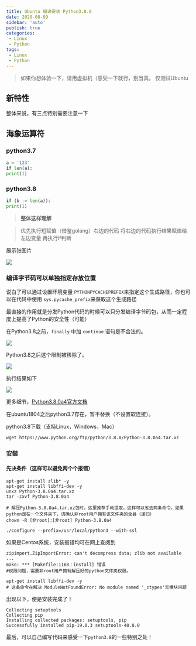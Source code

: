 ```yaml
---
title: Ubuntu 编译安装 Python3.8.0
date: 2020-08-09
sidebar: 'auto'
publish: true
categories:
 - Linux
 - Python
tags:
 - Linux
 - Python
---
```

> 如果你想体验一下，请用虚拟机（感受一下就行，别当真。
> 仅测试Ubuntu
<!-- more -->


## 新特性
整体来说，有三点特别需要注意一下

## 海象运算符
### python3.7

```python
a = '123'
if len(a):
print(1)
```

### python3.8

```python
if (b := len(a)):
print(1)
```

> **整体这样理解**

> 优先执行短赋值（借鉴golang）右边的代码
> 将右边的代码执行结果赋值给左边变量
> 再执行if判断

展示张图片

![](https://img-blog.csdnimg.cn/20190517190032161.png?x-oss-process=image/watermark,type_ZmFuZ3poZW5naGVpdGk,shadow_10,text_aHR0cHM6Ly9ibG9nLmNzZG4ubmV0L3FxXzQyMzQ2NDE0,size_16,color_FFFFFF,t_70)

### 编译字节码可以单独指定存放位置
说白了可以通过设置环境变量 `PYTHONPYCACHEPREFIX`来指定这个生成路径，你也可以在代码中使用 `sys.pycache_prefix`来获取这个生成路径

最直接的作用就是分发Python代码的时候可以只分发编译字节码包，从而一定程度上提高了Python的安全性（可能）


在Python3.8之前，`finally` 中加 `continue` 语句是不合法的。

![](http://mweb-tangjiuyang-com.oss-cn-beijing.aliyuncs.com/2019/12/25/15772765508044.jpg)

Python3.8之后这个限制被移除了。

![](http://mweb-tangjiuyang-com.oss-cn-beijing.aliyuncs.com/2019/12/25/15772765993531.jpg)

执行结果如下

![](http://mweb-tangjiuyang-com.oss-cn-beijing.aliyuncs.com/2019/12/25/15772766129872.jpg)

更多细节，[Python3.8.0a4官方文档](https://docs.python.org/3.8/whatsnew/3.8.html)

在ubuntu1804之后python3.7存在，暂不替换（不设置软连接）。

python3.8下载（支持Linux，Windows，Mac）


```shell
wget https://www.python.org/ftp/python/3.8.0/Python-3.8.0a4.tar.xz
```

### 安装
#### 先决条件（这样可以避免两个个报错）

```shell
apt-get install zlib* -y
apt-get install libffi-dev -y
unxz Python-3.8.0a4.tar.xz
tar -zxvf Python-3.8.0a4

# 解压Python-3.8.0a4.tar.xz包时，这里推荐手动提取，这样可以省去两条命令。如果python是在一个文件夹下，请确认非root用户拥有该文件夹的全县（递归）
chown -R [非root]:[非root] Python-3.8.0a4

./configure --prefix=/usr/local/python3 --with-ssl
```

如果是Centos系统，安装报错均可在网上查阅到
```shell
zipimport.ZipImportError: can't decompress data; zlib not available
...
make: *** [Makefile:1168：install] 错误 
#权限问题，需要非root用户拥有解压好的python文件夹权限。
```
```shell
apt-get install libffi-dev -y
# 这条命令在解决 ModuleNotFoundError: No module named '_ctypes'无模块问题
```
出现以下，便是安装完成了！
```shell
Collecting setuptools
Collecting pip
Installing collected packages: setuptools, pip
Successfully installed pip-19.0.3 setuptools-40.8.0
```

最后，可以自己编写代码来感受一下`python3.8`的一些特别之处！